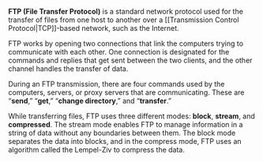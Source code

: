 **FTP (File Transfer Protocol)** is a standard network protocol used for the transfer of files from one host to another over a [[Transmission Control Protocol|TCP]]-based network, such as the Internet.

FTP works by opening two connections that link the computers trying to communicate with each other. One connection is designated for the commands and replies that get sent between the two clients, and the other channel handles the transfer of data. 

During an FTP transmission, there are four commands used by the computers, servers, or proxy servers that are communicating. These are “**send**,” “**get**,” “**change directory**,” and “**transfer**.”

While transferring files, FTP uses three different modes: **block**, **stream**, and **compressed**. The stream mode enables FTP to manage information in a string of data without any boundaries between them. The block mode separates the data into blocks, and in the compress mode, FTP uses an algorithm called the Lempel-Ziv to compress the data.


